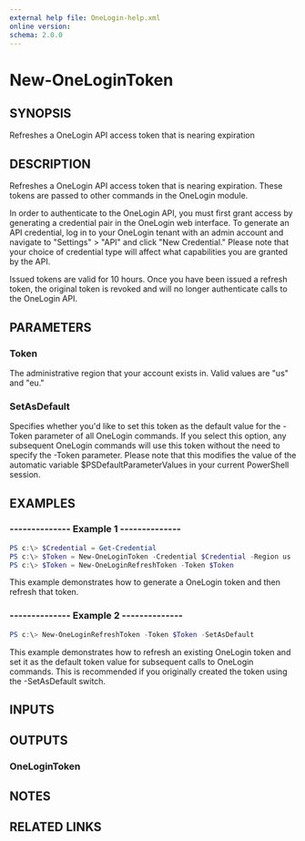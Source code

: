 ```yaml
---
external help file: OneLogin-help.xml
online version: 
schema: 2.0.0
---
```


# New-OneLoginToken

## SYNOPSIS
Refreshes a OneLogin API access token that is nearing expiration

## DESCRIPTION
Refreshes a OneLogin API access token that is nearing expiration. These tokens are passed to other commands in the OneLogin module.

In order to authenticate to the OneLogin API, you must first grant access by generating a credential pair in the OneLogin web interface. To generate an API credential, log in to your OneLogin tenant with an admin account and navigate to "Settings" > "API" and click "New Credential." Please note that your choice of credential type will affect what capabilities you are granted by the API.

Issued tokens are valid for 10 hours. Once you have been issued a refresh token, the original token is revoked and will no longer authenticate calls to the OneLogin API.

## PARAMETERS

### Token
The administrative region that your account exists in. Valid values are "us" and "eu."

### SetAsDefault
Specifies whether you'd like to set this token as the default value for the -Token parameter of all OneLogin commands. If you select this option, any subsequent OneLogin commands will use this token without the need to specify the -Token parameter. Please note that this modifies the value of the automatic variable $PSDefaultParameterValues in your current PowerShell session.

## EXAMPLES
### --------------  Example 1  --------------

```powershell
PS c:\> $Credential = Get-Credential
PS c:\> $Token = New-OneLoginToken -Credential $Credential -Region us
PS c:\> $Token = New-OneLoginRefreshToken -Token $Token
```
This example demonstrates how to generate a OneLogin token and then refresh that token. 

### --------------  Example 2  --------------

```powershell
PS c:\> New-OneLoginRefreshToken -Token $Token -SetAsDefault
```
This example demonstrates how to refresh an existing OneLogin token and set it as the default token value for subsequent calls to OneLogin commands. This is recommended if you originally created the token using the -SetAsDefault switch.

## INPUTS

## OUTPUTS
### OneLoginToken

## NOTES

## RELATED LINKS

